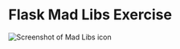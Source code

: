 # Flask Mad Libs Exercise
![Screenshot of Mad Libs icon]([https://myoctocat.com/assets/images/base-octocat.svg](https://developers.google.com/static/assistant/games/images/logos/mad-libs.jpeg)https://developers.google.com/static/assistant/games/images/logos/mad-libs.jpeg)
